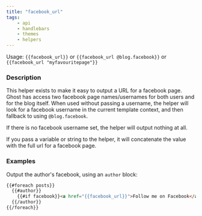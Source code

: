 ```yaml
---
title: "facebook_url"
tags:
    - api
    - handlebars
    - themes
    - helpers
---
```


Usage: `{{facebook_url}}` or `{{facebook_url @blog.facebook}}` or `{{facebook_url "myfavouritepage"}}`

### Description

This helper exists to make it easy to output a URL for a facebook page. Ghost has access two facebook page names/usernames for both users and for the blog itself. When used without passing a username, the helper will look for a facebook username in the current template context, and then fallback to using `@blog.facebook`. 

If there is no facebook username set, the helper will output nothing at all.

If you pass a variable or string to the helper, it will concatenate the value with the full url for a facebook page. 


### Examples

Output the author's facebook, using an `author` block:

```html
{{#foreach posts}}
  {{#author}}
    {{#if facebook}}<a href="{{facebook_url}}">Follow me on Facebook</a>{{/if}}
  {{/author}}
{{/foreach}}

```

